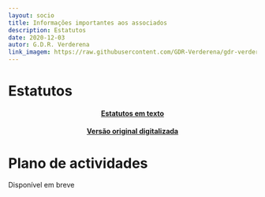 ```yaml
---
layout: socio
title: Informações importantes aos associados
description: Estatutos
date: 2020-12-03
autor: G.D.R. Verderena
link_imagem: https://raw.githubusercontent.com/GDR-Verderena/gdr-verderena.github.io/master/assets/img/logo.png
---
```



# Estatutos

<H4>
<div align="center" > 
<a  href="https://drive.google.com/file/d/1Vo-2IWjxUy8lYmOCV-BAXUqMgwb1uhYx/view?usp=sharing">Estatutos em texto</a>
</div>
</H4>
<H4>
<div align="center" > 
<a  href="https://drive.google.com/file/d/10EhEG_vLzlM_gCFJCFy0Q2tQAJttQZMw/view?usp=sharing">Versão original digitalizada</a>
</div>
</H4>
<!--
<div class="embed-responsive embed-responsive-16by9">
<embed class="embed-responsive-item" src="https://drive.google.com/file/d/1Vo-2IWjxUy8lYmOCV-BAXUqMgwb1uhYx/view?usp=sharing" type='application/pdf' >
</div>
-->

<!--
<div class="embed-responsive embed-responsive-16by9">
<embed class="embed-responsive-item" src="https://drive.google.com/file/d/10EhEG_vLzlM_gCFJCFy0Q2tQAJttQZMw/view?usp=sharing" type='application/pdf' > Versão original digitalizada
</div>
-->

# Plano de actividades

Disponível em breve


